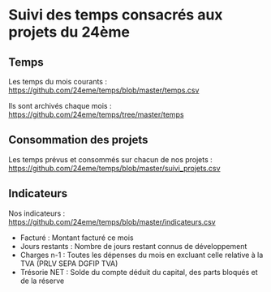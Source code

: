 # Suivi des temps consacrés aux projets du 24ème

## Temps

Les temps du mois courants : https://github.com/24eme/temps/blob/master/temps.csv

Ils sont archivés chaque mois : https://github.com/24eme/temps/tree/master/temps

## Consommation des projets

Les temps prévus et consommés sur chacun de nos projets : https://github.com/24eme/temps/blob/master/suivi_projets.csv

## Indicateurs

Nos indicateurs : https://github.com/24eme/temps/blob/master/indicateurs.csv

* Facturé : Montant facturé ce mois
* Jours restants : Nombre de jours restant connus de développement
* Charges n-1 : Toutes les dépenses du mois en excluant celle relative à la TVA (PRLV SEPA DGFIP TVA)
* Trésorie NET : Solde du compte déduit du capital, des parts bloqués et de la réserve
